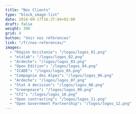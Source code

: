 ```yaml
---
title: "Nos Clients"
type: "block_image-list"
date: 2018-09-17T16:37:04+02:00
draft: false
weight: 300
grid: 4
button: "Voir nos références"
link: "/fr/nos-references/"
images:
  - "Région Occitanie": "/logos/logos_01.png"
  - "etalab": "/logos/logos_02.png"
  - "Ardeche": "/logos/logos_03.png"
  - "Open Edition": "/logos/logos_04.png"
  - "ICADE": "/logos/logos_05.png"
  - "Compagnie des Alpes": "/logos/logos_06.png"
  - "Ardeche": "/logos/logos_07.png"
  - "Stat 4 decision": "/logos/logos_08.png"
  - "Greenpeace": "/logos/logos_09.png"
  - "CFI": "/logos/logos_10.png"
  - "Open contracting": "/logos/logos_11.png"
  - "Open Government Partnership": "/logos/logos_12.png"
---
```


